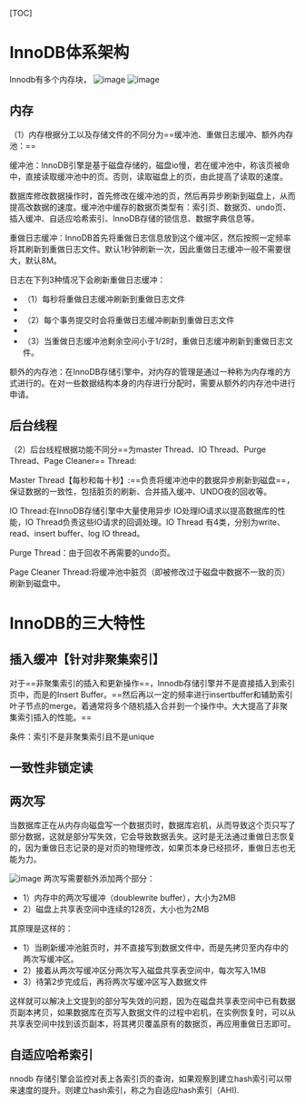 [TOC]
# InnoDB体系架构
Innodb有多个内存块，
![image](https://img-blog.csdn.net/20180612011119133)
![image](07266E65D3C044DF8119F138A2485B18)

## 内存
（1）内存根据分工以及存储文件的不同分为==缓冲池、重做日志缓冲、额外内存池：==

缓冲池：InnoDB引擎是基于磁盘存储的，磁盘io慢，若在缓冲池中，称该页被命中，直接读取缓冲池中的页。否则，读取磁盘上的页，由此提高了读取的速度。

数据库修改数据操作时，首先修改在缓冲池的页，然后再异步刷新到磁盘上，从而提高改数据的速度。缓冲池中缓存的数据页类型有：索引页、数据页、undo页、插入缓冲、自适应哈希索引、InnoDB存储的锁信息、数据字典信息等。


重做日志缓冲：InnoDB首先将重做日志信息放到这个缓冲区，然后按照一定频率将其刷新到重做日志文件。默认1秒钟刷新一次，因此重做日志缓冲一般不需要很大，默认8M。

日志在下列3种情况下会刷新重做日志缓冲：
- （1）每秒将重做日志缓冲刷新到重做日志文件
- 
- （2）每个事务提交时会将重做日志缓冲刷新到重做日志文件
- 
- （3）当重做日志缓冲池剩余空间小于1/2时，重做日志缓冲刷新到重做日志文件。

额外的内存池：在InnoDB存储引擎中，对内存的管理是通过一种称为内存堆的方式进行的。在对一些数据结构本身的内存进行分配时，需要从额外的内存池中进行申请。

## 后台线程
（2）后台线程根据功能不同分==为master Thread、IO Thread、Purge Thread、Page Cleaner== Thread:

Master Thread【每秒和每十秒】:==负责将缓冲池中的数据异步刷新到磁盘==，保证数据的一致性，包括脏页的刷新、合并插入缓冲、UNDO夜的回收等。

IO Thread:在InnoDB存储引擎中大量使用异步 IO处理IO请求以提高数据库的性能，IO Thread负责这些IO请求的回调处理。IO Thread 有4类，分别为write、read、insert buffer、log IO thread。


Purge Thread：由于回收不再需要的undo页。

Page Cleaner Thread:将缓冲池中脏页（即被修改过于磁盘中数据不一致的页）刷新到磁盘中。
# InnoDB的三大特性
## 插入缓冲【针对非聚集索引】
对于==非聚集索引的插入和更新操作==，Innodb存储引擎并不是直接插入到索引页中，而是的Insert Buffer。==然后再以一定的频率进行insertbuffer和辅助索引叶子节点的merge。着通常将多个随机插入合并到一个操作中。大大提高了非聚集索引插入的性能。==

条件：索引不是非聚集索引且不是unique
## 一致性非锁定读

## 两次写
当数据库正在从内存向磁盘写一个数据页时，数据库宕机，从而导致这个页只写了部分数据，这就是部分写失效，它会导致数据丢失。这时是无法通过重做日志恢复的，因为重做日志记录的是对页的物理修改，如果页本身已经损坏，重做日志也无能为力。

![image](https://img-blog.csdn.net/20130612080041468)
两次写需要额外添加两个部分：
- 1）内存中的两次写缓冲（doublewrite buffer），大小为2MB
- 2）磁盘上共享表空间中连续的128页，大小也为2MB

其原理是这样的：
- 1）当刷新缓冲池脏页时，并不直接写到数据文件中，而是先拷贝至内存中的两次写缓冲区。
- 2）接着从两次写缓冲区分两次写入磁盘共享表空间中，每次写入1MB
- 3）待第2步完成后，再将两次写缓冲区写入数据文件

这样就可以解决上文提到的部分写失效的问题，因为在磁盘共享表空间中已有数据页副本拷贝，如果数据库在页写入数据文件的过程中宕机，在实例恢复时，可以从共享表空间中找到该页副本，将其拷贝覆盖原有的数据页，再应用重做日志即可。

## 自适应哈希索引 
nnodb 存储引擎会监控对表上各索引页的查询，如果观察到建立hash索引可以带来速度的提升。则建立hash索引，称之为自适应hash索引（AHI).